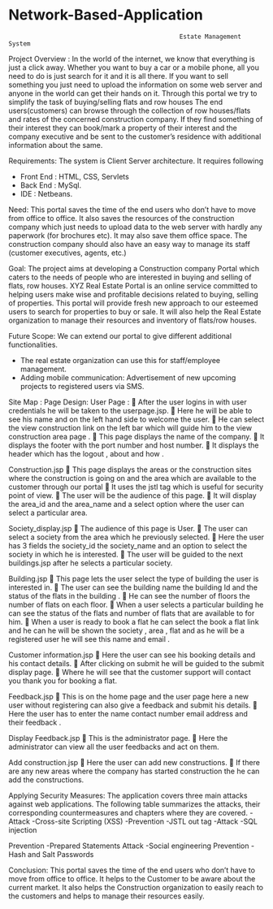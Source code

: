 # Network-Based-Application
                                                   Estate Management System

Project Overview :
In the world of the internet, we know that everything is just a click away. Whether you want to buy a car or a mobile phone, all you need to do is just search for it and it is all there. If you want to sell something you just need to upload the information on some web server and anyone in the world can get their hands on it. Through this portal we try to simplify the task of buying/selling flats and row houses The end users(customers) can browse through the collection of row houses/flats and rates of the concerned construction company. If they find something of their interest they can book/mark a property of their interest and the company executive and be sent to the customer’s residence with additional information about the same.

Requirements:
The system is Client Server architecture. It requires following
- Front End : HTML, CSS, Servlets
- Back End : MySql.
- IDE : Netbeans.

Need: This portal saves the time of the end users who don’t have to move from office to office. It also saves the resources of the construction company which just needs to upload data to the web server with hardly any paperwork (for brochures etc). It may also save them office space. The construction company should also have an easy way to manage its staff (customer executives, agents, etc.)

Goal:
The project aims at developing a Construction company Portal which caters to the needs of people who are interested in buying and selling of flats, row houses. XYZ Real Estate Portal is an online service committed to helping users make wise and profitable decisions related to buying, selling of properties.
This portal will provide fresh new approach to our esteemed users to search for properties to buy or sale. It will also help the Real Estate organization to manage their resources and inventory of flats/row houses.

Future Scope:
We can extend our portal to give different additional functionalities.
- The real estate organization can use this for staff/employee management.
- Adding mobile communication: Advertisement of new upcoming projects to registered users via SMS.

Site Map :
Page Design:
User Page :
 After the user logins in with user credentials he will be taken to the userpage.jsp.
 Here he will be able to see his name and on the left hand side to welcome the user.
 He can select the view construction link on the left bar which will guide him to the view construction area page .
 This page displays the name of the company.
 It displays the footer with the port number and host number.
 It displays the header which has the logout , about and how .

Construction.jsp
 This page displays the areas or the construction sites where the construction is going on and the area which are available to the 
   customer through our portal
 It uses the jstl tag which is useful for security point of view.
 The user will be the audience of this page.
 It will display the area_id and the area_name and a select option where the user can select a particular area.

Society_display.jsp
 The audience of this page is User.
 The user can select a society from the area which he previously selected.
 Here the user has 3 fields the society_id the society_name and an option to select the society in which he is interested.
 The user will be guided to the next buildings.jsp after he selects a particular society.

Building.jsp
 This page lets the user select the type of building the user is interested in.
 The user can see the building name the building Id and the status of the flats in the building .
 He can see the number of floors the number of flats on each floor.
 When a user selects a particular building he can see the status of the flats and number of flats that are available to for him.
 When a user is ready to book a flat he can select the book a flat link and he can he will be shown the society , area , flat and as 
   he will be a registered user he will see this name and email .

Customer information.jsp
 Here the user can see his booking details and his contact details.
 After clicking on submit he will be guided to the submit display page.
 Where he will see that the customer support will contact you thank you for booking a flat.

Feedback.jsp
 This is on the home page and the user page here a new user without registering can also give a feedback and submit his details.
 Here the user has to enter the name contact number email address and their feedback .

Display Feedback.jsp
 This is the administrator page.
 Here the administrator can view all the user feedbacks and act on them.

Add construction.jsp
 Here the user can add new constructions.
 If there are any new areas where the company has started construction the he can add the constructions.

Applying Security Measures:
The application covers three main attacks against web applications. The following table summarizes the attacks, their corresponding countermeasures and chapters where they are covered.
-Attack
-Cross-site Scripting (XSS)
-Prevention
-JSTL out tag
-Attack
-SQL injection

Prevention
-Prepared Statements
Attack
-Social engineering
Prevention
-Hash and Salt Passwords

Conclusion:
This portal saves the time of the end users who don’t have to move from office to office.
It helps to the Customer to be aware about the current market. It also helps the Construction organization to easily reach to the 
customers and helps to manage their resources easily.
